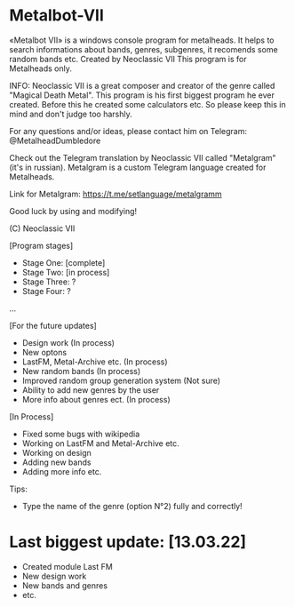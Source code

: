 # Metalbot-VII
«Metalbot VII» is a windows console program for metalheads. It helps to search informations about bands, genres, subgenres, it recomends some random bands etc.
Created by Neoclassic VII
This program is for Metalheads only.


INFO: Neoclassic VII is a great composer and creator of the genre called "Magical Death Metal". This program is his first biggest program he ever created. Before this he created some calculators etc. So please keep this in mind  and don't judgе too harshly. 

For any questions and/or ideas, please contact him оn Telegram: @MetalheadDumbledore

Check out the Telegram translation by Neoclassic VII called "Metalgram" (it's in russian). Metalgram is a custom Telegram language created for Metalheads.

Link for Metalgram: https://t.me/setlanguage/metalgramm

Good luck by using and modifying!

(C) Neoclassic VII

[Program stages]

- Stage One: [complete]
- Stage Two: [in process]
- Stage Three: ?
- Stage Four: ?

...

[For the future updates]

- Design work (In process)
- New optons 
- LastFM, Metal-Archive etc. (In process)
- New random bands (In process)
- Improved random group generation system (Not sure)
- Ability to add new genres by the user
- More info about genres ect. (In process)

[In Process]
- Fixed some bugs with wikipedia
- Working on LastFM and Metal-Archive etc.
- Working on design
- Adding new bands
- Adding more info etc.

Tips:
- Type the name of the genre (option N°2) fully and correctly!

# Last biggest update: [13.03.22]
- Created module Last FM
- New design work
- New bands and genres
- etc.
